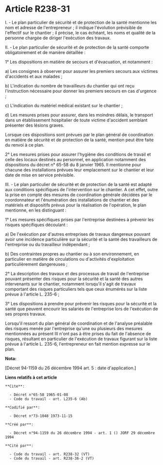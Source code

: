 # Article R238-31

I. - Le plan particulier de sécurité et de protection de la santé mentionne les nom et adresse de l'entrepreneur ; il indique
l'évolution prévisible de l'effectif sur le chantier ; il précise, le cas échéant, les noms et qualité de la personne chargée
de diriger l'exécution des travaux.

II. - Le plan particulier de sécurité et de protection de la santé comporte obligatoirement et de manière détaillée :

1° Les dispositions en matière de secours et d'évacuation, et notamment :

a) Les consignes à observer pour assurer les premiers secours aux victimes d'accidents et aux malades ;

b) L'indication du nombre de travailleurs du chantier qui ont reçu l'instruction nécessaire pour donner les premiers secours
en cas d'urgence ;

c) L'indication du matériel médical existant sur le chantier ;

d) Les mesures prises pour assurer, dans les moindres délais, le transport dans un établissement hospitalier de toute victime
d'accident semblant présenter des lésions graves.

Lorsque ces dispositions sont prévues par le plan général de coordination en matière de sécurité et de protection de la
santé, mention peut être faite du renvoi à ce plan.

2° Les mesures prises pour assurer l'hygiène des conditions de travail et celle des locaux destinés au personnel, en
application notamment des dispositions du décret n° 65-58 du 8 janvier 1965. Il mentionne pour chacune des installations
prévues leur emplacement sur le chantier et leur date de mise en service prévisible.

III. - Le plan particulier de sécurité et de protection de la santé est adapté aux conditions spécifiques de l'intervention
sur le chantier. A cet effet, outre la prise en compte des mesures de coordination générale décidées par le coordonnateur et
l'énumération des installations de chantier et des matériels et dispositifs prévus pour la réalisation de l'opération, le
plan mentionne, en les distinguant :

1° Les mesures spécifiques prises par l'entreprise destinées à prévenir les risques spécifiques découlant :

a) De l'exécution par d'autres entreprises de travaux dangereux pouvant avoir une incidence particulière sur la sécurité et
la santé des travailleurs de l'entreprise ou du travailleur indépendant ;

b) Des contraintes propres au chantier ou à son environnement, en particulier en matière de circulations ou d'activités
d'exploitation particulièrement dangereuses ;

2° La description des travaux et des processus de travail de l'entreprise pouvant présenter des risques pour la sécurité et
la santé des autres intervenants sur le chantier, notamment lorsqu'il s'agit de travaux comportant des risques particuliers
tels que ceux énumérés sur la liste prévue à l'article L. 235-6 ;

3° Les dispositions à prendre pour prévenir les risques pour la sécurité et la santé que peuvent encourir les salariés de
l'entreprise lors de l'exécution de ses propres travaux.

Lorsqu'il ressort du plan général de coordination et de l'analyse préalable des risques menée par l'entreprise qu'une ou
plusieurs des mesures mentionnées au présent III n'ont pas à être prises du fait de l'absence de risques, résultant en
particulier de l'exécution de travaux figurant sur la liste prévue à l'article L. 235-6, l'entrepreneur en fait mention
expresse sur le plan.

**Nota:**

[Décret 94-1159 du 26 décembre 1994 art. 5 : date d'application.]

**Liens relatifs à cet article**

	**Cite**:

	  - Décret n°65-58 1965-01-08
	  - Code du travail - art. L235-6 (Ab)

	**Codifié par**:

	  - Décret n°73-1048 1973-11-15

	**Créé par**:

	  - Décret n°94-1159 du 26 décembre 1994 - art. 1 () JORF 29 décembre 1994

	**Cité par**:

	  - Code du travail - art. R238-32 (VT)
	  - Code du travail - art. R238-36-2 (VT)

